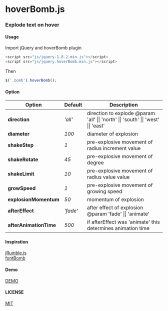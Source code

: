 hoverBomb.js
============

### Explode text on hover

#### Usage

Import jQuery and hoverBomb plugin
```js
<script src="js/jquery-1.8.2.min.js"></script>
<script src="js/jquery.hoverBomb.min.js"></script>
```

Then
```js
$('.bomb').hoverBomb();
```

#### Option
<table>
	<thead>
		<tr>
			<th>Option</th>
			<th>Default</th>
			<th>Description</th>
		</tr>
	</thead>
	<tbody>
		<tr>
			<td><strong>direction</strong></td>
			<td><em>'all'</em></td>
			<td>direction to explode @param 'all' || 'north' || 'south' || 'west' || 'east'</td>
		</tr>
		<tr>
			<td><strong>diameter</strong></td>
			<td><em>100</em></td>
			<td>diameter of explosion</td>
		</tr>
		<tr>
			<td><strong>shakeStep</strong></td>
			<td><em>1</em></td>
			<td>pre-explosive movement of radius increment value</td>
		</tr>
		<tr>
			<td><strong>shakeRotate</strong></td>
			<td><em>45</em></td>
			<td>pre-explosive movement of degree</td>
		</tr>
		<tr>
			<td><strong>shakeLimit</strong></td>
			<td><em>10</em></td>
			<td>pre-explosive movement of radius value value</td>
		</tr>			
		<tr>
			<td><strong>growSpeed</strong></td>
			<td><em>1</em></td>
			<td>pre-explosive movement of growing speed</td>
		</tr>
		<tr>
			<td><strong>explosionMomentum</strong></td>
			<td><em>50</em></td>
			<td>momentum of explosion</td>
		</tr>
		<tr>
			<td><strong>afterEffect</strong></td>
			<td><em>'fade'</em></td>
			<td>after effect of explosion @param 'fade' || 'animate'</td>
		</tr>
		<tr>
			<td><strong>afterAnimationTime</strong></td>
			<td><em>500</em></td>
			<td>if afterEffect was 'animate' this determines animation time</td>
		</tr>
	</tbody>
</table>

#### Inspiration

[jRumble.js](http://jackrugile.com/jrumble/)  
[fontBomb](http://fontbomb.ilex.ca/)

#### Demo

[DEMO](http://ishibashijun.github.io/programming/2015/02/26/hoverBomb)

#### LICENSE

[MIT](http://www.opensource.org/licenses/mit-license.php)